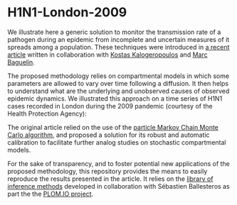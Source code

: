 H1N1-London-2009
================

We illustrate here a generic solution to monitor the transmission rate of a pathogen during an epidemic from incomplete and uncertain 
measures of it spreads among a population. These techniques were introduced in [a recent article][1] written in 
collaboration with [Kostas Kalogeropoulos][2] and [Marc Baguelin][3]. 

The proposed methodology relies on compartmental models in which some parameters are allowed to vary over time
following a diffusion. It then helps to understand what are the underlying and unobserved causes of observed epidemic 
dynamics. We illustrated this approach on a time series of H1N1 cases recorded in London during the 2009 pandemic 
(courtesy of the Health Protection Agency):

The original article relied on the use of the [particle Markov Chain Monte Carlo algorithm][4], and proposed a solution for 
its robust and automatic calibration to facilitate further analog studies on stochastic compartmental models. 

For the sake of transparency, and to foster potential new applications of the proposed methodology, this repository provides
the means to easily reproduce the results presented in the article. It relies on the [library of inference methods][5]
developed in collaboration with Sébastien Ballesteros as part the the [PLOM.IO project][6].


[1]: http://arxiv.org/abs/1203.5950       "Capturing the time-varying drivers of an epidemic using stochastic dynamical systems"
[2]: http://stats.lse.ac.uk/kalogeropoulos/ "Kostas Kalogeropoulos"
[3]: http://www.lshtm.ac.uk/aboutus/people/baguelin.marc "Marc Baguelin"
[4]: http://www.stats.ox.ac.uk/~doucet/andrieu_doucet_holenstein_PMCMC.pdf "Particle Markov Chain Monte Carlo"
[5]: https://github.com/plom-io/plom-pipe "plom-pipe"
[6]: www.plom.io "PLOM.IO"
